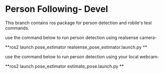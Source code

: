 # Person Following- Devel

This branch contains ros package for person detection and robile's test commands.

use the command below to run person detection using realsense camera-

**ros2 launch pose_estimator realsense_pose_estimator.launch.py **

use the command below to run person detection using your local webcam-

**ros2 launch pose_estimator estimate_pose.launch.py **
